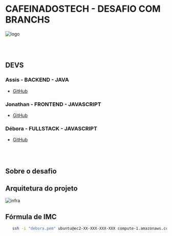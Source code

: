 # CAFEINADOSTECH - DESAFIO COM BRANCHS 
![logo]()

</br></br>

## DEVS
### Assis - BACKEND - JAVA
* [GitHub](https://github.com/AssisCaetano)
### Jonathan - FRONTEND - JAVASCRIPT
* [GitHub](https://github.com/JonathanPacheco09)
### Débora - FULLSTACK - JAVASCRIPT
* [GitHub](https://github.com/deboradlss)

</br></br>

## Sobre o desafio


## Arquitetura do projeto
![infra]()

## Fórmula de IMC
```bash
   ssh -i "debora.pem" ubuntu@ec2-XX-XXX-XXX-XXX compute-1.amazonaws.com
```